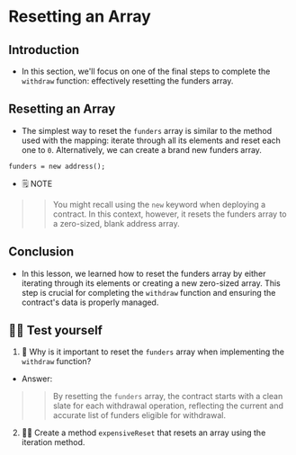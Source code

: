 # Resetting an Array

## Introduction
- In this section, we'll focus on one of the final steps to complete the `withdraw` function: effectively resetting the funders array.

## Resetting an Array
- The simplest way to reset the `funders` array is similar to the method used with the mapping: iterate through all its elements and reset each one to `0`. Alternatively, we can create a brand new funders array.
```
funders = new address();
```

- 🗒️ NOTE

>> You might recall using the `new` keyword when deploying a contract. In this context, however, it resets the funders array to a zero-sized, blank address array.

## Conclusion
- In this lesson, we learned how to reset the funders array by either iterating through its elements or creating a new zero-sized array. This step is crucial for completing the `withdraw` function and ensuring the contract's data is properly managed.

## 🧑‍💻 Test yourself
1. 📕 Why is it important to reset the `funders` array when implementing the `withdraw` function?
- Answer:

>> By resetting the `funders` array, the contract starts with a clean slate for each withdrawal operation, reflecting the current and accurate list of funders eligible for withdrawal.

2. 🧑‍💻 Create a method `expensiveReset` that resets an array using the iteration method.
